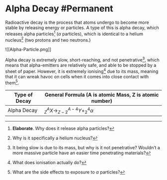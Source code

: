 # Alpha Decay #Permanent 
Radioactive decay is the process that atoms undergo to become more stable by releasing energy or particles. A type of this is alpha decay, which releases alpha particles[^1] ($\alpha$ particles), which is identical to a helium nucleus[^2] (two protons and two neutrons.)

![[Alpha-Particle.png]]

Alpha decay is extremely slow, short-reaching, and not penetrative[^3], which means that alpha-emitters are relatively safe, and able to be stopped by a sheet of paper. However, it is extremely ionising[^4] due to its mass, meaning that it can wreak havoc on cells when it comes into close contact with them[^5].

Type of Decay | General Formula (A is atomic Mass, Z is atomic number)
--- | ---
Alpha Decay | $^A_{Z}X\to^{A-4}_{Z-2}Y+^4_{2}\alpha$

[^1]: **Elaborate**. Why does it release alpha particles?
[^2]: Why is it specifically a helium nucleus?
[^3]: It being slow is due to its mass, but why is it not penetrative? Wouldn’t a more massive particle have an easier time penetrating materials?
[^4]: What does ionisation actually do?
[^5]: What are the side effects to exposure to $\alpha$ particles?
